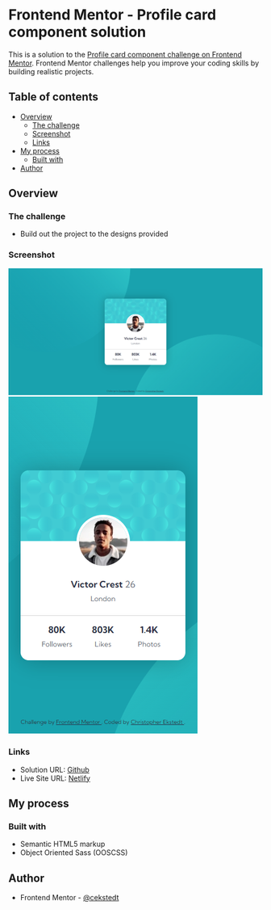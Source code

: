 # Frontend Mentor - Profile card component solution

This is a solution to the [Profile card component challenge on Frontend Mentor](https://www.frontendmentor.io/challenges/profile-card-component-cfArpWshJ). Frontend Mentor challenges help you improve your coding skills by building realistic projects.

## Table of contents

- [Overview](#overview)
  - [The challenge](#the-challenge)
  - [Screenshot](#screenshot)
  - [Links](#links)
- [My process](#my-process)
  - [Built with](#built-with)
- [Author](#author)

## Overview

### The challenge

- Build out the project to the designs provided

### Screenshot

![Desktop](./design/desktop-screenshot.png)
![Mobile](./design/mobile-screenshot.png)

### Links

- Solution URL: [Github](https://github.com/cekstedt/profile-card-component)
- Live Site URL: [Netlify](https://illustrious-gnome-c6eb70.netlify.app/)

## My process

### Built with

- Semantic HTML5 markup
- Object Oriented Sass (OOSCSS)

## Author

- Frontend Mentor - [@cekstedt](https://www.frontendmentor.io/profile/cekstedt)
